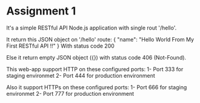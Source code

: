 # Assignment 1

It's a simple RESTful API Node.js application with single rout '/hello'. 

It return this JSON object on '/hello' route:
{
    "name": "Hello World From My First RESTful API !!"
}
With status code 200

Else it return empty JSON object ({}) with status code 406 (Not-Found). 


This web-app support HTTP on these configured ports:
1- Port 333 for staging environmet
2- Port 444 for production environment

Also it support HTTPs on these configured ports:
1- Port 666 for staging environmet
2- Port 777 for production environment
